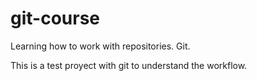 # git-course
Learning how to work with repositories. Git.

This is a test proyect with git to understand the workflow.
